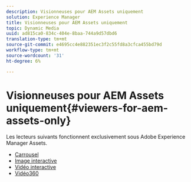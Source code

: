 ```yaml
---
description: Visionneuses pour AEM Assets uniquement
solution: Experience Manager
title: Visionneuses pour AEM Assets uniquement
topic: Dynamic Media
uuid: ad815ca0-834c-404e-8baa-744a9d57dbd6
translation-type: tm+mt
source-git-commit: e4695cc4e882351ec3f2c55fd8a3cfca455bd79d
workflow-type: tm+mt
source-wordcount: '31'
ht-degree: 6%

---
```



# Visionneuses pour AEM Assets uniquement{#viewers-for-aem-assets-only}

Les lecteurs suivants fonctionnent exclusivement sous Adobe Experience Manager Assets.

* [Carrousel](c-html5-aem-carousel/c-html5-aem-carousel.md)
* [Image interactive](c-html5-aem-interactive-images/c-html5-aem-interactive-images.md)
* [Vidéo interactive](c-html5-aem-int-video/c-html5-aem-int-video.md)
* [Vidéo360](c-html5-aem-video360/c-html5-aem-video360.md)
